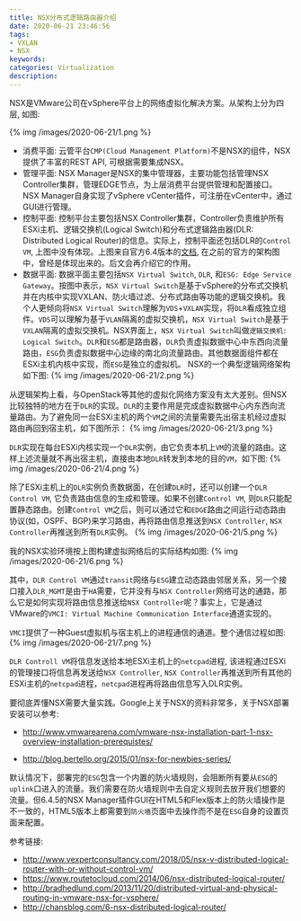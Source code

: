 ```yaml
---
title: NSX分布式逻辑路由器介绍
date: 2020-06-21 23:46:56
tags:
- VXLAN
- NSX
keywords:
categories: Virtualization
description:
---
```

NSX是VMware公司在vSphere平台上的网络虚拟化解决方案。从架构上分为四层, 如图:

{% img /images/2020-06-21/1.png %}

* 消费平面: 云管平台`CMP(Cloud Management Platform)`不是NSX的组件，NSX提供了丰富的REST API, 可根据需要集成NSX。
* 管理平面: NSX Manager是NSX的集中管理器，主要功能包括管理NSX Controller集群，管理EDGE节点，为上层消费平台提供管理和配置接口。NSX Manager自身实现了vSphere vCenter插件，可注册在vCenter中，通过GUI进行管理。
* 控制平面: 控制平台主要包括NSX Controller集群，Controller负责维护所有ESXi主机、逻辑交换机(Logical Switch)和分布式逻辑路由器(DLR: Distributed Logical Router)的信息。实际上，控制平面还包括DLR的`Control VM`, 上图中没有体现。上图来自官方6.4版本的[文档](https://docs.vmware.com/cn/VMware-NSX-Data-Center-for-vSphere/6.4/com.vmware.nsx.install.doc/GUID-3BC07B7A-29F4-4F1B-9D5C-97154FF9C54B.html), 在之前的官方的架构图中，曾经是体现出来的。后文会再介绍它的作用。
* 数据平面: 数据平面主要包括`NSX Virtual Switch`, `DLR`, 和`ESG: Edge Service Gateway`。按图中表示，`NSX Virtual Switch`是基于vSphere的分布式交换机并在内核中实现VXLAN、防火墙过滤、分布式路由等功能的逻辑交换机。我个人更倾向将`NSX Virtual Switch`理解为`VDS`+`VXLAN`实现，将`DLR`看成独立组件。`VDS`可以理解为基于`VLAN`隔离的虚拟交换机，`NSX Virtual Switch`是基于`VXLAN`隔离的虚拟交换机。NSX界面上，`NSX Virtual Switch`叫做`逻辑交换机: Logical Switch`。`DLR`和`ESG`都是路由器，`DLR`负责虚拟数据中心中东西向流量路由，`ESG`负责虚拟数据中心边缘的南北向流量路由。其他数据面组件都在ESXi主机内核中实现，而`ESG`是独立的虚拟机。 NSX的一个典型逻辑网络架构如下图:
{% img /images/2020-06-21/2.png %}


<!--more-->

从逻辑架构上看，与OpenStack等其他的虚拟化网络方案没有太大差别。但NSX比较独特的地方在于`DLR`的实现。`DLR`的主要作用是完成虚拟数据中心内东西向流量路由。为了避免同一台ESXi主机的两个`VM`之间的流量需要先出宿主机经过虚拟路由再回到宿主机，如下图所示：
{% img /images/2020-06-21/3.png %}

`DLR`实现在每台ESXi内核实现一个`DLR`实例，由它负责本机上`VM`的流量的路由。这样上述流量就不再出宿主机，直接由本地`DLR`转发到本地的目的`VM`，如下图:
{% img /images/2020-06-21/4.png %}

除了ESXi主机上的`DLR`实例负责数据面，在创建`DLR`时，还可以创建一个`DLR Control VM`, 它负责路由信息的生成和管理。如果不创建`Control VM`, 则`DLR`只能配置静态路由。创建`Control VM`之后，则可以通过它和`EDGE`路由之间运行动态路由协议(如，OSPF、BGP)来学习路由，再将路由信息推送到`NSX Controller`, `NSX Controller`再推送到所有`DLR`实例。
{% img /images/2020-06-21/5.png %}


我的NSX实验环境按上图构建虚拟网络后的实际结构如图:
{% img /images/2020-06-21/6.png %}

其中，`DLR Control VM`通过`transit`网络与`ESG`建立动态路由邻居关系，另一个接口接入`DLR_MGMT`是由于`HA`需要，它并没有与`NSX Controller`网络可达的通路，那么它是如何实现将路由信息推送给`NSX Controller`呢？事实上，它是通过VMware的`VMCI: Virtual Machine Communication Interface`通道实现的。

`VMCI`提供了一种Guest虚拟机与宿主机上的进程通信的通道。整个通信过程如图:
{% img /images/2020-06-21/7.png %}

`DLR Controll VM`将信息发送给本地ESXi主机上的`netcpad`进程, 该进程通过ESXi的管理接口将信息再发送给`NSX Controller`, `NSX Controller`再推送到所有其他的ESXi主机的`netcpad`进程，`netcpad`进程再将路由信息写入DLR实例。


要彻底弄懂NSX需要大量实践。Google上关于NSX的资料非常多，关于NSX部署安装可以参考:

* http://www.vmwarearena.com/vmware-nsx-installation-part-1-nsx-overview-installation-prerequistes/

* http://blog.bertello.org/2015/01/nsx-for-newbies-series/

默认情况下，部署完的`ESG`包含一个内置的防火墙规则，会阻断所有要从`ESG`的`uplink`口进入的流量。我们需要在防火墙规则中去自定义规则去放开我们想要的流量。但6.4.5的NSX Manager插件GUI在HTML5和Flex版本上的防火墙操作是不一致的，HTML5版本上都需要到`防火墙`页面中去操作而不是在`ESG`自身的设置页面来配置。

参考链接:

* http://www.vexpertconsultancy.com/2018/05/nsx-v-distributed-logical-router-with-or-without-control-vm/
* https://www.routetocloud.com/2014/06/nsx-distributed-logical-router/
* http://bradhedlund.com/2013/11/20/distributed-virtual-and-physical-routing-in-vmware-nsx-for-vsphere/
* http://chansblog.com/6-nsx-distributed-logical-router/
